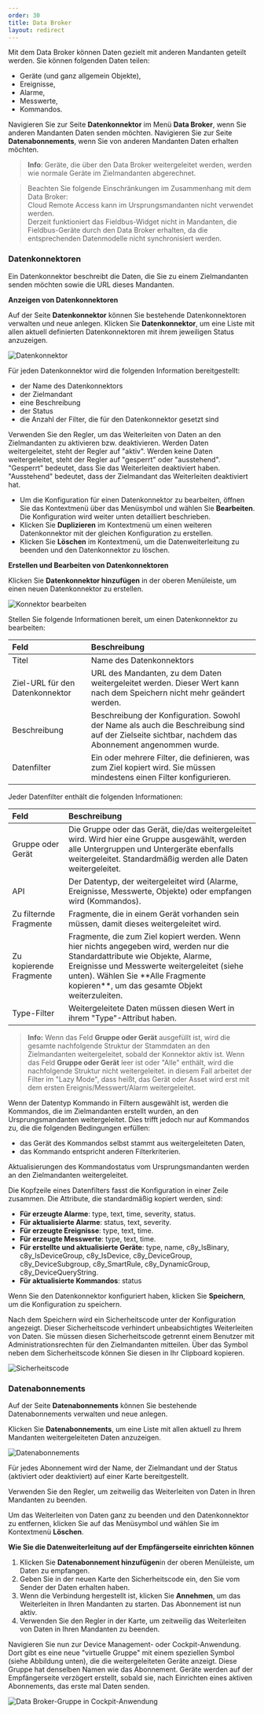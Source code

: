 ```yaml
---
order: 30
title: Data Broker
layout: redirect
---
```


Mit dem Data Broker können Daten gezielt mit anderen Mandanten geteilt werden. Sie können folgenden Daten teilen:

*   Geräte (und ganz allgemein Objekte),
*   Ereignisse,
*   Alarme,
*   Messwerte,
*   Kommandos.

Navigieren Sie zur Seite **Datenkonnektor** im Menü **Data Broker**, wenn Sie anderen Mandanten Daten senden möchten. Navigieren Sie zur Seite **Datenabonnements**, wenn Sie von anderen Mandanten Daten erhalten möchten.

> **Info**: Geräte, die über den Data Broker weitergeleitet werden, werden wie normale Geräte im Zielmandanten abgerechnet.

>Beachten Sie folgende Einschränkungen im Zusammenhang mit dem Data Broker:<br> 
>Cloud Remote Access kann im Ursprungsmandanten nicht verwendet werden.  
>Derzeit funktioniert das Fieldbus-Widget nicht in Mandanten, die Fieldbus-Geräte durch den Data Broker erhalten, da die entsprechenden Datenmodelle nicht synchronisiert werden. 

### <a name="data-broker-connectors"></a>Datenkonnektoren

Ein Datenkonnektor beschreibt die Daten, die Sie zu einem Zielmandanten senden möchten sowie die URL dieses Mandanten.

<a name="data-broker-connectors-list"></a>**Anzeigen von Datenkonnektoren**

Auf der Seite **Datenkonnektor** können Sie bestehende Datenkonnektoren verwalten und neue anlegen. Klicken Sie **Datenkonnektor**, um eine Liste mit allen aktuell definierten Datenkonnektoren mit ihrem jeweiligen Status anzuzeigen.

![Datenkonnektor](/guides/images/benutzerhandbuch/ee-data-connector.png)

Für jeden Datenkonnektor wird die folgenden Information bereitgestellt:

*   der Name des Datenkonnektors
*   der Zielmandant
*   eine Beschreibung
*   der Status
*   die Anzahl der Filter, die für den Datenkonnektor gesetzt sind

Verwenden Sie den Regler, um das Weiterleiten von Daten an den Zielmandanten zu aktivieren bzw. deaktivieren. Werden Daten weitergeleitet, steht der Regler auf "aktiv". Werden keine Daten weitergeleitet, steht der Regler auf "gesperrt" oder "ausstehend". "Gesperrt" bedeutet, dass Sie das Weiterleiten deaktiviert haben. "Ausstehend" bedeutet, dass der Zielmandant das Weiterleiten deaktiviert hat.

*   Um die Konfiguration für einen Datenkonnektor zu bearbeiten, öffnen Sie das Kontextmenü über das Menüsymbol und wählen Sie **Bearbeiten**. Die Konfiguration wird weiter unten detailliert beschrieben.
*   Klicken Sie **Duplizieren** im Kontextmenü um einen weiteren Datenkonnektor mit der gleichen Konfiguration zu erstellen.
*   Klicken Sie **Löschen** im Kontextmenü, um die Datenweiterleitung zu beenden und den Datenkonnektor zu löschen.

<a name="data-broker-connector-edit"></a>**Erstellen und Bearbeiten von Datenkonnektoren**

Klicken Sie **Datenkonnektor hinzufügen** in der oberen Menüleiste, um einen neuen Datenkonnektor zu erstellen.

![Konnektor bearbeiten](/guides/images/benutzerhandbuch/ee-data-connector-add.png)

Stellen Sie folgende Informationen bereit, um einen Datenkonnektor zu bearbeiten:

<table>

<thead>

<tr>

<th style="text-align: left">Feld</th>

<th style="text-align: left">Beschreibung</th>

</tr>

</thead>

<tbody>

<tr>

<td style="text-align: left">Titel</td>

<td style="text-align: left">Name des Datenkonnektors</td>

</tr>

<tr>

<td style="text-align: left">Ziel-URL für den Datenkonnektor</td>

<td style="text-align: left">URL des Mandanten, zu dem Daten weitergeleitet werden. Dieser Wert kann nach dem Speichern nicht mehr geändert werden.</td>

</tr>

<tr>

<td style="text-align: left">Beschreibung</td>

<td style="text-align: left">Beschreibung der Konfiguration. Sowohl der Name als auch die Beschreibung sind auf der Zielseite sichtbar, nachdem das Abonnement angenommen wurde.</td>

</tr>

<tr>

<td style="text-align: left">Datenfilter</td>

<td style="text-align: left">Ein oder mehrere Filter, die definieren, was zum Ziel kopiert wird. Sie müssen mindestens einen Filter konfigurieren.</td>

</tr>

</tbody>

</table>

Jeder Datenfilter enthält die folgenden Informationen:

<table>

<thead>

<tr>

<th style="text-align: left">Feld</th>

<th style="text-align: left">Beschreibung</th>

</tr>

</thead>

<tbody>

<tr>

<td style="text-align: left">Gruppe oder Gerät</td>

<td style="text-align: left">Die Gruppe oder das Gerät, die/das weitergeleitet wird. Wird hier eine Gruppe ausgewählt, werden alle Untergruppen und Untergeräte ebenfalls weitergeleitet. Standardmäßig werden alle Daten weitergeleitet.</td>

</tr>

<tr>

<td style="text-align: left">API</td>

<td style="text-align: left">Der Datentyp, der weitergeleitet wird (Alarme, Ereignisse, Messwerte, Objekte) oder empfangen wird (Kommandos).</td>

</tr>

<tr>

<td style="text-align: left">Zu filternde Fragmente</td>

<td style="text-align: left">Fragmente, die in einem Gerät vorhanden sein müssen, damit dieses weitergeleitet wird.</td>

</tr>

<tr>

<td style="text-align: left">Zu kopierende Fragmente</td>

<td style="text-align: left">Fragmente, die zum Ziel kopiert werden. Wenn hier nichts angegeben wird, werden nur die Standardattribute wie Objekte, Alarme, Ereignisse und Messwerte weitergeleitet (siehe unten). Wählen Sie **Alle Fragmente kopieren**, um das gesamte Objekt weiterzuleiten.</td>

</tr>

<tr>

<td style="text-align: left">Type-Filter</td>

<td style="text-align: left">Weitergeleitete Daten müssen diesen Wert in ihrem "Type"-Attribut haben.</td>

</tr>

</tbody>

</table>

> **Info:** Wenn das Feld  **Gruppe oder Gerät** ausgefüllt ist, wird die gesamte nachfolgende Struktur der Stammdaten an den Zielmandanten weitergeleitet, sobald der Konnektor aktiv ist. Wenn das Feld  **Gruppe oder Gerät** leer ist oder "Alle" enthält, wird die nachfolgende Struktur nicht weitergeleitet. in diesem Fall arbeitet der Filter im "Lazy Mode", dass heißt, das Gerät oder Asset wird erst mit dem ersten Ereignis/Messwert/Alarm weitergeleitet. 

Wenn der Datentyp Kommando in Filtern ausgewählt ist, werden die Kommandos, die im Zielmandanten erstellt wurden, an den Ursprungsmandanten weitergeleitet. Dies trifft jedoch nur auf Kommandos zu, die die folgenden Bedingungen erfüllen:

* das Gerät des Kommandos selbst stammt aus weitergeleiteten Daten,
* das Kommando entspricht anderen Filterkriterien.

Aktualisierungen des Kommandostatus vom Ursprungsmandanten werden an den Zielmandanten weitergeleitet.

Die Kopfzeile eines Datenfilters fasst die Konfiguration in einer Zeile zusammen. Die Attribute, die standardmäßig kopiert werden, sind:

*   **Für erzeugte Alarme**: type, text, time, severity, status.
*   **Für aktualisierte Alarme**: status, text, severity.
*   **Für erzeugte Ereignisse**: type, text, time.
*   **Für erzeugte Messwerte**: type, text, time.
*   **Für erstellte und aktualisierte Geräte**: type, name, c8y&#95;IsBinary, c8y&#95;IsDeviceGroup, c8y&#95;IsDevice, c8y&#95;DeviceGroup, c8y&#95;DeviceSubgroup, c8y&#95;SmartRule, c8y&#95;DynamicGroup, c8y&#95;DeviceQueryString.
*   **Für aktualisierte Kommandos**: status

Wenn Sie den Datenkonnektor konfiguriert haben, klicken Sie **Speichern**, um die Konfiguration zu speichern.

Nach dem Speichern wird ein Sicherheitscode unter der Konfiguration angezeigt. Dieser Sicherheitscode verhindert unbeabsichtigtes Weiterleiten von Daten. Sie müssen diesen Sicherheitscode getrennt einem Benutzer mit Administrationsrechten für den Zielmandanten mitteilen. Über das Symbol neben dem Sicherheitscode können Sie diesen in Ihr Clipboard kopieren.

![Sicherheitscode](/guides/images/users-guide/securitycode.png)

### <a name="data-broker-subscriptions"></a>Datenabonnements

Auf der Seite **Datenabonnements** können Sie bestehende Datenabonnements verwalten und neue anlegen.

Klicken Sie **Datenabonnements**, um eine Liste mit allen aktuell zu Ihrem Mandanten weitergeleiteten Daten anzuzeigen.

![Datenabonnements](/guides/images/benutzerhandbuch/ee-data-subscription.png)

Für jedes Abonnement wird der Name, der Zielmandant und der Status (aktiviert oder deaktiviert) auf einer Karte bereitgestellt.

Verwenden Sie den Regler, um zeitweilig das Weiterleiten von Daten in Ihren Mandanten zu beenden.

Um das Weiterleiten von Daten ganz zu beenden und den Datenkonnektor zu entfernen, klicken Sie auf das Menüsymbol und wählen Sie im Kontextmenü **Löschen**.

**Wie Sie die Datenweiterleitung auf der Empfängerseite einrichten können**

1.  Klicken Sie **Datenabonnement hinzufügen**in der oberen Menüleiste, um Daten zu empfangen.
2.  Geben Sie in der neuen Karte den Sicherheitscode ein, den Sie vom Sender der Daten erhalten haben.
3.  Wenn die Verbindung hergestellt ist, klicken Sie **Annehmen**, um das Weiterleiten in Ihren Mandanten zu starten. Das Abonnement ist nun aktiv.
4.  Verwenden Sie den Regler in der Karte, um zeitweilig das Weiterleiten von Daten in Ihren Mandanten zu beenden.

Navigieren Sie nun zur Device Management- oder Cockpit-Anwendung. Dort gibt es eine neue "virtuelle Gruppe" mit einem speziellen Symbol (siehe Abbildung unten), die die weitergeleiteten Geräte anzeigt. Diese Gruppe hat denselben Namen wie das Abonnement. Geräte werden auf der Empfängerseite verzögert erstellt, sobald sie, nach Einrichten eines aktiven Abonnements, das erste mal Daten senden.

![Data Broker-Gruppe in Cockpit-Anwendung](/guides/images/benutzerhandbuch/ee-data-broker-group.PNG)